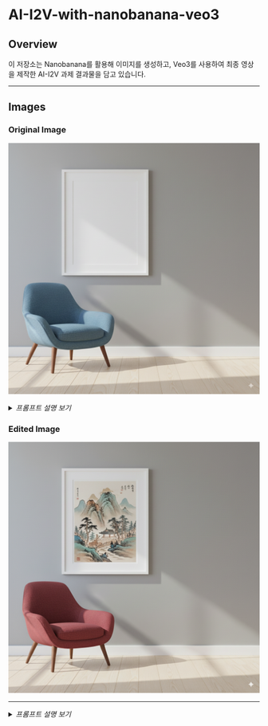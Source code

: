 # AI-I2V-with-nanobanana-veo3
## Overview
이 저장소는 Nanobanana를 활용해 이미지를 생성하고, Veo3를 사용하여 최종 영상을 제작한 AI-I2V 과제 결과물을 담고 있습니다.

---

## Images

### Original Image
![Original](https://github.com/dyyeon/AI-I2V-with-nanobanana-veo3/blob/742b32be91252e0b8c32631047747d6165b63471/assets/1.png)

<details>
<summary><i>프롬프트 설명 보기</i></summary>

의자 색깔을 붉은색으로 바꾸고, 빈 액자에는 동양화를 그려 넣어줘.

</details>

### Edited Image
![Edited](https://github.com/dyyeon/AI-I2V-with-nanobanana-veo3/blob/742b32be91252e0b8c32631047747d6165b63471/assets/2.png)

---

<details>
<summary><i>프롬프트 설명 보기</i></summary>
## Final Video
![Final Video](https://github.com/dyyeon/AI-I2V-with-nanobanana-veo3/blob/742b32be91252e0b8c32631047747d6165b63471/assets/5.gif)

---

## Notes
- `1.png`: 원본 이미지(Nanobanana로 생성)
- `2.png`: Nanobanana로 편집된 이미지
- `5.gif`: veo3로 만든 최종 영상
